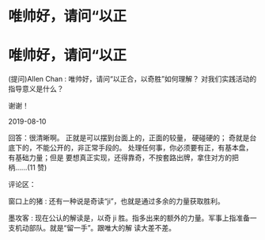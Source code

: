 # 唯帅好，请问“以正

# 唯帅好，请问“以正

(提问)Allen Chan : 唯帅好，请问“以正合，以奇胜”如何理解？ 对我们实践活动的指导意义是什么？

谢谢！

2019-08-10

回答：很清晰啊。 正就是可以摆到台面上的，正面的较量， 硬碰硬的； 奇就是台底下的，不能公开的，非正常手段的。 处理任何事，你必须要有正，有基本盘，有基础力量；但是 要想真正实现，还得靠奇，不按套路出牌，拿住对方的把 柄……(11 赞)

评论区：

窗口上的猪 : 还有一种说是奇读“ji”，也就是通过多余的力量获取胜利。

墨攻客 : 现在公认的解读是，以奇 ji 胜。指多出来的额外的力量。军事上指准备一支机动部队。就是“留一手”。跟唯大的解 读大差不差。